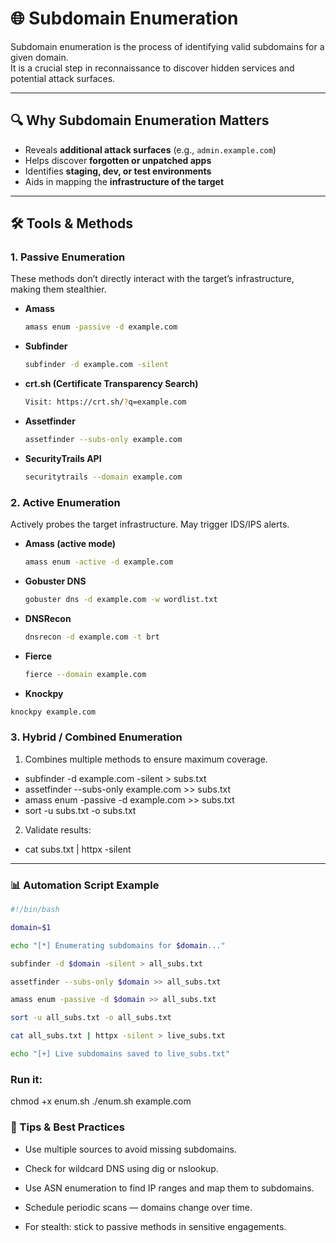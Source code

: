 # 🌐 Subdomain Enumeration

Subdomain enumeration is the process of identifying valid subdomains for a given domain.  
It is a crucial step in reconnaissance to discover hidden services and potential attack surfaces.

---

## 🔍 Why Subdomain Enumeration Matters
- Reveals **additional attack surfaces** (e.g., `admin.example.com`)
- Helps discover **forgotten or unpatched apps**
- Identifies **staging, dev, or test environments**
- Aids in mapping the **infrastructure of the target**

---

## 🛠 Tools & Methods

### **1. Passive Enumeration**
These methods don’t directly interact with the target’s infrastructure, making them stealthier.

- **Amass**  
  ```bash
  amass enum -passive -d example.com
  ```
- **Subfinder**
  ```bash
  subfinder -d example.com -silent
  ```
- **crt.sh (Certificate Transparency Search)**
  ```bash
  Visit: https://crt.sh/?q=example.com
  ```
- **Assetfinder**
  ```bash
  assetfinder --subs-only example.com
  ```
- **SecurityTrails API**
  ```bash
  securitytrails --domain example.com
  ```

### **2. Active Enumeration**
Actively probes the target infrastructure. May trigger IDS/IPS alerts.

- **Amass (active mode)**
  ```bash
  amass enum -active -d example.com
  ```
- **Gobuster DNS**
  ```bash
  gobuster dns -d example.com -w wordlist.txt
  ```
- **DNSRecon**
  ```bash
  dnsrecon -d example.com -t brt
  ```
- **Fierce**
  ```bash
  fierce --domain example.com
  ```
- **Knockpy**
```bash
knockpy example.com
```

### **3. Hybrid / Combined Enumeration**

1. Combines multiple methods to ensure maximum coverage.
  
 - subfinder -d example.com -silent > subs.txt
 - assetfinder --subs-only example.com >> subs.txt
 - amass enum -passive -d example.com >> subs.txt
 - sort -u subs.txt -o subs.txt

2. Validate results:
   
 - cat subs.txt | httpx -silent
---

### 📊 Automation Script Example
  ```bash
  #!/bin/bash

  domain=$1

  echo "[*] Enumerating subdomains for $domain..."

  subfinder -d $domain -silent > all_subs.txt

  assetfinder --subs-only $domain >> all_subs.txt

  amass enum -passive -d $domain >> all_subs.txt

  sort -u all_subs.txt -o all_subs.txt

  cat all_subs.txt | httpx -silent > live_subs.txt

  echo "[+] Live subdomains saved to live_subs.txt"
 ```

###  Run it:
 chmod +x enum.sh
 ./enum.sh example.com


### 📌 Tips & Best Practices

- Use multiple sources to avoid missing subdomains.

- Check for wildcard DNS using dig or nslookup.

- Use ASN enumeration to find IP ranges and map them to subdomains.

- Schedule periodic scans — domains change over time.

- For stealth: stick to passive methods in sensitive engagements.
